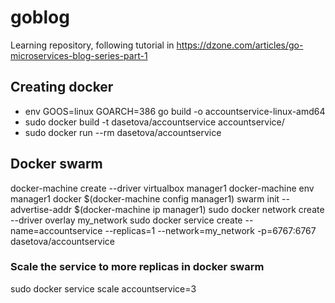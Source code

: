 # goblog
Learning repository, following tutorial in https://dzone.com/articles/go-microservices-blog-series-part-1

## Creating docker 
+ env GOOS=linux GOARCH=386 go build -o accountservice-linux-amd64
+ sudo docker build -t dasetova/accountservice accountservice/
+ sudo docker run --rm dasetova/accountservice

## Docker swarm
docker-machine create --driver virtualbox manager1
docker-machine env manager1
docker $(docker-machine config manager1) swarm init --advertise-addr $(docker-machine ip manager1)
sudo docker network create --driver overlay my_network
sudo docker service create --name=accountservice --replicas=1 --network=my_network -p=6767:6767 dasetova/accountservice

### Scale the service to more replicas in docker swarm
sudo docker service scale accountservice=3
